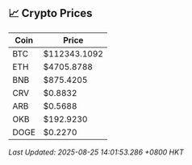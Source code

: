 ## 📈 Crypto Prices

| Coin | Price |
| ---- | ----- |
| BTC | $112343.1092 |
| ETH | $4705.8788 |
| BNB | $875.4205 |
| CRV | $0.8832 |
| ARB | $0.5688 |
| OKB | $192.9230 |
| DOGE | $0.2270 |

_Last Updated: 2025-08-25 14:01:53.286 +0800 HKT_